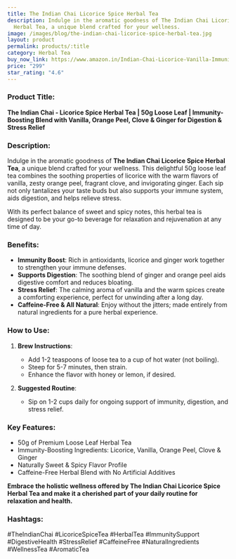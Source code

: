 ```yaml
---
title: The Indian Chai Licorice Spice Herbal Tea
description: Indulge in the aromatic goodness of The Indian Chai Licorice Spice
  Herbal Tea, a unique blend crafted for your wellness.
image: /images/blog/the-indian-chai-licorice-spice-herbal-tea.jpg
layout: product
permalink: products/:title
category: Herbal Tea
buy_now_link: https://www.amazon.in/Indian-Chai-Licorice-Vanilla-Immunity/dp/B07HMBTF7Q/ref=sr_1_26?crid=2X6ONFCQBN0WP&tag=m0150-21
price: "299"
star_rating: "4.6"
---
```

### Product Title:
**The Indian Chai - Licorice Spice Herbal Tea | 50g Loose Leaf | Immunity-Boosting Blend with Vanilla, Orange Peel, Clove & Ginger for Digestion & Stress Relief**

### Description:
Indulge in the aromatic goodness of **The Indian Chai Licorice Spice Herbal Tea**, a unique blend crafted for your wellness. This delightful 50g loose leaf tea combines the soothing properties of licorice with the warm flavors of vanilla, zesty orange peel, fragrant clove, and invigorating ginger. Each sip not only tantalizes your taste buds but also supports your immune system, aids digestion, and helps relieve stress.

With its perfect balance of sweet and spicy notes, this herbal tea is designed to be your go-to beverage for relaxation and rejuvenation at any time of day.

### Benefits:
- **Immunity Boost**: Rich in antioxidants, licorice and ginger work together to strengthen your immune defenses.
- **Supports Digestion**: The soothing blend of ginger and orange peel aids digestive comfort and reduces bloating.
- **Stress Relief**: The calming aroma of vanilla and the warm spices create a comforting experience, perfect for unwinding after a long day.
- **Caffeine-Free & All Natural**: Enjoy without the jitters; made entirely from natural ingredients for a pure herbal experience.

### How to Use:
1. **Brew Instructions**:
   - Add 1-2 teaspoons of loose tea to a cup of hot water (not boiling).
   - Steep for 5-7 minutes, then strain.
   - Enhance the flavor with honey or lemon, if desired.

2. **Suggested Routine**:
   - Sip on 1-2 cups daily for ongoing support of immunity, digestion, and stress relief.

### Key Features:
- 50g of Premium Loose Leaf Herbal Tea
- Immunity-Boosting Ingredients: Licorice, Vanilla, Orange Peel, Clove & Ginger
- Naturally Sweet & Spicy Flavor Profile
- Caffeine-Free Herbal Blend with No Artificial Additives

**Embrace the holistic wellness offered by The Indian Chai Licorice Spice Herbal Tea and make it a cherished part of your daily routine for relaxation and health.**

### Hashtags:
#TheIndianChai #LicoriceSpiceTea #HerbalTea #ImmunitySupport #DigestiveHealth #StressRelief #CaffeineFree #NaturalIngredients #WellnessTea #AromaticTea
